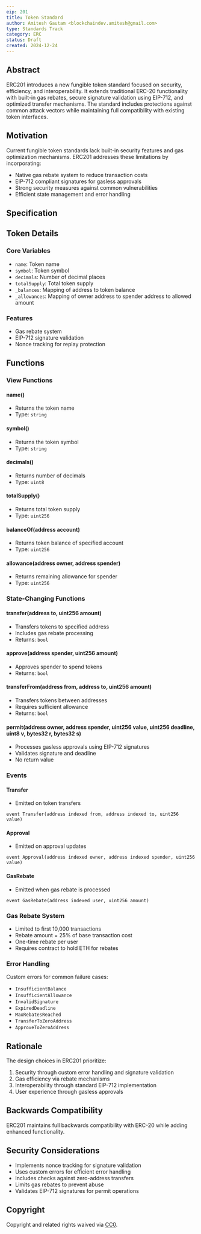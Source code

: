 ```yaml
---
eip: 201
title: Token Standard
author: Amitesh Gautam <blockchaindev.amitesh@gmail.com>
type: Standards Track
category: ERC
status: Draft
created: 2024-12-24
---
```


## Abstract

ERC201 introduces a new fungible token standard focused on security, efficiency, and interoperability. It extends traditional ERC-20 functionality with built-in gas rebates, secure signature validation using EIP-712, and optimized transfer mechanisms. The standard includes protections against common attack vectors while maintaining full compatibility with existing token interfaces.

## Motivation

Current fungible token standards lack built-in security features and gas optimization mechanisms. ERC201 addresses these limitations by incorporating:
- Native gas rebate system to reduce transaction costs
- EIP-712 compliant signatures for gasless approvals
- Strong security measures against common vulnerabilities
- Efficient state management and error handling

## Specification

## Token Details

### Core Variables
- `name`: Token name
- `symbol`: Token symbol
- `decimals`: Number of decimal places
- `totalSupply`: Total token supply
- `_balances`: Mapping of address to token balance
- `_allowances`: Mapping of owner address to spender address to allowed amount

### Features
- Gas rebate system
- EIP-712 signature validation
- Nonce tracking for replay protection

## Functions

### View Functions

#### name()
- Returns the token name
- Type: `string`

#### symbol()
- Returns the token symbol
- Type: `string`

#### decimals()
- Returns number of decimals
- Type: `uint8`

#### totalSupply()
- Returns total token supply
- Type: `uint256`

#### balanceOf(address account)
- Returns token balance of specified account
- Type: `uint256`

#### allowance(address owner, address spender)
- Returns remaining allowance for spender
- Type: `uint256`

### State-Changing Functions

#### transfer(address to, uint256 amount)
- Transfers tokens to specified address
- Includes gas rebate processing
- Returns: `bool`

#### approve(address spender, uint256 amount)
- Approves spender to spend tokens
- Returns: `bool`

#### transferFrom(address from, address to, uint256 amount)
- Transfers tokens between addresses
- Requires sufficient allowance
- Returns: `bool`

#### permit(address owner, address spender, uint256 value, uint256 deadline, uint8 v, bytes32 r, bytes32 s)
- Processes gasless approvals using EIP-712 signatures
- Validates signature and deadline
- No return value

### Events

#### Transfer
- Emitted on token transfers
```solidity
event Transfer(address indexed from, address indexed to, uint256 value)
```

#### Approval
- Emitted on approval updates
```solidity
event Approval(address indexed owner, address indexed spender, uint256 value)
```

#### GasRebate
- Emitted when gas rebate is processed
```solidity
event GasRebate(address indexed user, uint256 amount)
```

### Gas Rebate System
- Limited to first 10,000 transactions
- Rebate amount = 25% of base transaction cost
- One-time rebate per user
- Requires contract to hold ETH for rebates

### Error Handling
Custom errors for common failure cases:
- `InsufficientBalance`
- `InsufficientAllowance`
- `InvalidSignature`
- `ExpiredDeadline`
- `MaxRebatesReached`
- `TransferToZeroAddress`
- `ApproveToZeroAddress`

## Rationale

The design choices in ERC201 prioritize:
1. Security through custom error handling and signature validation
2. Gas efficiency via rebate mechanisms
3. Interoperability through standard EIP-712 implementation
4. User experience through gasless approvals

## Backwards Compatibility

ERC201 maintains full backwards compatibility with ERC-20 while adding enhanced functionality.

## Security Considerations

- Implements nonce tracking for signature validation
- Uses custom errors for efficient error handling
- Includes checks against zero-address transfers
- Limits gas rebates to prevent abuse
- Validates EIP-712 signatures for permit operations

## Copyright

Copyright and related rights waived via [CC0](../LICENSE.md).
